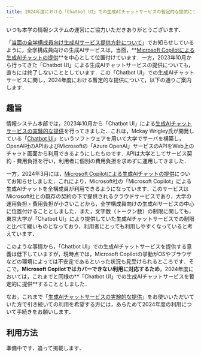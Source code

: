 ```yaml
---
title: 2024年度における「Chatbot UI」での生成AIチャットサービスの暫定的な提供について
---
```


いつも本学の情報システムの運営にご協力いただきありがとうございます．

「[当面の全学構成員向け生成AIサービス提供方針について](/notice/2024/0327-ai-service)」でお知らせしているように，全学構成員向けの生成AIサービスは，当面，**[Microsoft Copilotによる生成AIチャットの提供](/notice/2024/03-microsoft-copilot)**を中心として位置付けています．一方，2023年10月から行ってきた「Chatbot UI」による生成AIチャットサービスの提供についても，直ちには終了しないこととしています．この「Chatbot UI」での生成AIチャットサービスに関し，2024年度における暫定的な提供について，以下の通りご案内します．

## 趣旨

情報システム本部では，2023年10月から「Chatbot UI」による[生成AIチャットサービスの実験的な提供](/notice/2023/10-aichat)を行ってきました．これは，Mckay Wrigley氏が開発している「[Chatbot UI](https://github.com/mckaywrigley/chatbot-ui)」というソフトウェアを用いて大学でサーバを構築し，OpenAI社のAPIおよびMicrosoftの「Azure OpenAI」サービスのAPIをWeb上のチャット画面から利用できるようにしたものです．APIは大学としてサービス契約・費用負担を行い，利用者に個別の費用負担を求めずに運用してきました．

一方，2024年3月には，[Microsoft Copilotによる生成AIチャットの提供](/notice/2024/03-microsoft-copilot)についてお知らせしました．これにより，Microsoft社の「Microsoft Copilot」による生成AIチャットを全構成員が利用できるようになっています．このサービスはMicrosoft社との既存の契約の下で提供されるクラウドサービスであり，大学の運用負担・費用負担が小さいことから，全学構成員向けの生成AIサービスの中心に位置付けることとしました．また，文字数（トークン数）の制限に関しても，東京大学が「Chatbot UI」により提供していた生成AIチャットサービスでの制限と比べて緩いものとなっており，利用者にとっても利用しやすくなっていると考えています．

このような事情から，「Chatbot UI」での生成AIチャットサービスを提供する意義は低下していますが，現時点では，Microsoft Copilotの挙動がOSやブラウザなどの環境によっては不安定であるといった状況も見受けられるところです．そこで，**Microsoft Copilotではカバーできない利用に対応するため**，2024年度においては，これまでと同様の**「Chatbot UI」での生成AIチャットサービスを暫定的に提供**することとしました．

なお，これまで「[生成AIチャットサービスの実験的な提供](/notice/2023/10-aichat)」をお使いいただいていた方で引き続いての利用を希望する方には，あらためて2024年度の利用について手続きをお願いします．

## 利用方法

準備中です．追って掲載します．
